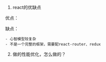 1. react的优缺点

  优点：

  缺点：

    - 心智模型较复杂
    - 不是一个完整的框架，需要配react-router、redux



2. 做的性能优化，怎么做的？


